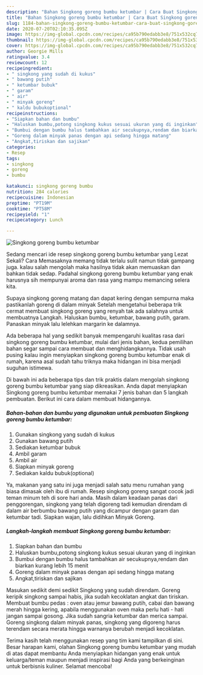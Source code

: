 ```yaml
---
description: "Bahan Singkong goreng bumbu ketumbar | Cara Buat Singkong goreng bumbu ketumbar Yang Enak Banget"
title: "Bahan Singkong goreng bumbu ketumbar | Cara Buat Singkong goreng bumbu ketumbar Yang Enak Banget"
slug: 1184-bahan-singkong-goreng-bumbu-ketumbar-cara-buat-singkong-goreng-bumbu-ketumbar-yang-enak-banget
date: 2020-07-20T02:10:35.095Z
image: https://img-global.cpcdn.com/recipes/ca95b790edabb3e8/751x532cq70/singkong-goreng-bumbu-ketumbar-foto-resep-utama.jpg
thumbnail: https://img-global.cpcdn.com/recipes/ca95b790edabb3e8/751x532cq70/singkong-goreng-bumbu-ketumbar-foto-resep-utama.jpg
cover: https://img-global.cpcdn.com/recipes/ca95b790edabb3e8/751x532cq70/singkong-goreng-bumbu-ketumbar-foto-resep-utama.jpg
author: Georgie Mills
ratingvalue: 3.4
reviewcount: 12
recipeingredient:
- " singkong yang sudah di kukus"
- " bawang putih"
- " ketumbar bubuk"
- " garam"
- " air"
- " minyak goreng"
- " kaldu bubukoptional"
recipeinstructions:
- "Siapkan bahan dan bumbu"
- "Haluskan bumbu,potong singkong kukus sesuai ukuran yang di inginkan"
- "Bumbui dengan bumbu halus tambahkan air secukupnya,rendam dan biarkan kurang lebih 15 menit"
- "Goreng dalam minyak panas dengan api sedang hingga matang"
- "Angkat,tiriskan dan sajikan"
categories:
- Resep
tags:
- singkong
- goreng
- bumbu

katakunci: singkong goreng bumbu 
nutrition: 284 calories
recipecuisine: Indonesian
preptime: "PT19M"
cooktime: "PT58M"
recipeyield: "1"
recipecategory: Lunch

---
```



![Singkong goreng bumbu ketumbar](https://img-global.cpcdn.com/recipes/ca95b790edabb3e8/751x532cq70/singkong-goreng-bumbu-ketumbar-foto-resep-utama.jpg)

Sedang mencari ide resep singkong goreng bumbu ketumbar yang Lezat Sekali? Cara Memasaknya memang tidak terlalu sulit namun tidak gampang juga. kalau salah mengolah maka hasilnya tidak akan memuaskan dan bahkan tidak sedap. Padahal singkong goreng bumbu ketumbar yang enak harusnya sih mempunyai aroma dan rasa yang mampu memancing selera kita.

Supaya singkong goreng matang dan dapat kering dengan sempurna maka pastikanlah goreng di dalam minyak Setelah mengetahui beberapa trik cermat membuat singkong goreng yang renyah tak ada salahnya untuk membuatnya Langkah. Haluskan bumbu, ketumbar, bawang putih, garam. Panaskan minyak lalu lelehkan margarin ke dalamnya.

Ada beberapa hal yang sedikit banyak mempengaruhi kualitas rasa dari singkong goreng bumbu ketumbar, mulai dari jenis bahan, kedua pemilihan bahan segar sampai cara membuat dan menghidangkannya. Tidak usah pusing kalau ingin menyiapkan singkong goreng bumbu ketumbar enak di rumah, karena asal sudah tahu triknya maka hidangan ini bisa menjadi suguhan istimewa.


Di bawah ini ada beberapa tips dan trik praktis dalam mengolah singkong goreng bumbu ketumbar yang siap dikreasikan. Anda dapat menyiapkan Singkong goreng bumbu ketumbar memakai 7 jenis bahan dan 5 langkah pembuatan. Berikut ini cara dalam membuat hidangannya.

<!--inarticleads1-->

##### Bahan-bahan dan bumbu yang digunakan untuk pembuatan Singkong goreng bumbu ketumbar:

1. Gunakan  singkong yang sudah di kukus
1. Gunakan  bawang putih
1. Sediakan  ketumbar bubuk
1. Ambil  garam
1. Ambil  air
1. Siapkan  minyak goreng
1. Sediakan  kaldu bubuk(optional)


Ya, makanan yang satu ini juga menjadi salah satu menu rumahan yang biasa dimasak oleh ibu di rumah. Resep singkong goreng sangat cocok jadi teman minum teh di sore hari anda. Masih dalam keadaan panas dari penggorengan, singkong yang telah digoreng tadi kemudian direndam di dalam air berbumbu bawang putih yang dicampur dengan garam dan ketumbar tadi. Siapkan wajan, lalu didihkan Minyak Goreng. 

<!--inarticleads2-->

##### Langkah-langkah membuat Singkong goreng bumbu ketumbar:

1. Siapkan bahan dan bumbu
1. Haluskan bumbu,potong singkong kukus sesuai ukuran yang di inginkan
1. Bumbui dengan bumbu halus tambahkan air secukupnya,rendam dan biarkan kurang lebih 15 menit
1. Goreng dalam minyak panas dengan api sedang hingga matang
1. Angkat,tiriskan dan sajikan


Masukan sedikit demi sedikit Singkong yang sudah direndam. Goreng keripik singkong sampai habis, jika sudah kecoklatan angkat dan tiriskan. Membuat bumbu pedas : oven atau jemur bawang putih, cabai dan bawang merah hingga kering, apabila menggunakan oven maka perlu hati - hati jangan sampai gosong. Jika sudah sangria ketumbar dan merica sampai. Goreng singkong dalam minyak panas, singkong yang digoreng harus terendam secara merata hingga warnanya berubah menjadi kecoklatan. 

Terima kasih telah menggunakan resep yang tim kami tampilkan di sini. Besar harapan kami, olahan Singkong goreng bumbu ketumbar yang mudah di atas dapat membantu Anda menyiapkan hidangan yang enak untuk keluarga/teman maupun menjadi inspirasi bagi Anda yang berkeinginan untuk berbisnis kuliner. Selamat mencoba!
